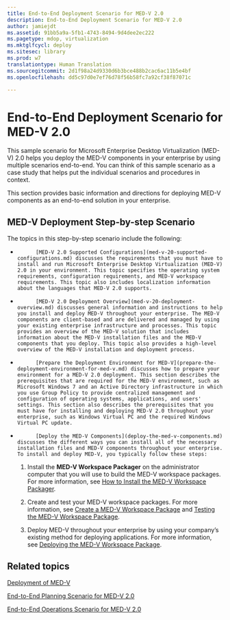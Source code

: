 ```yaml
---
title: End-to-End Deployment Scenario for MED-V 2.0
description: End-to-End Deployment Scenario for MED-V 2.0
author: jamiejdt
ms.assetid: 91bb5a9a-5fb1-4743-8494-9d4dee2ec222
ms.pagetype: mdop, virtualization
ms.mktglfcycl: deploy
ms.sitesec: library
ms.prod: w7
translationtype: Human Translation
ms.sourcegitcommit: 2d1f98a24d9330d6b3bce488b2cac6ac11b5e4bf
ms.openlocfilehash: dd5c97d0e7ef76d78f56b58fc7a92cf38f87071c

---
```



# End-to-End Deployment Scenario for MED-V 2.0


This sample scenario for Microsoft Enterprise Desktop Virtualization (MED-V) 2.0 helps you deploy the MED-V components in your enterprise by using multiple scenarios end-to-end. You can think of this sample scenario as a case study that helps put the individual scenarios and procedures in context.

This section provides basic information and directions for deploying MED-V components as an end-to-end solution in your enterprise.

## MED-V Deployment Step-by-step Scenario


The topics in this step-by-step scenario include the following:

-   
            [MED-V 2.0 Supported Configurations](med-v-20-supported-configurations.md) discusses the requirements that you must have to install and run Microsoft Enterprise Desktop Virtualization (MED-V) 2.0 in your environment. This topic specifies the operating system requirements, configuration requirements, and MED-V workspace requirements. This topic also includes localization information about the languages that MED-V 2.0 supports.

-   
            [MED-V 2.0 Deployment Overview](med-v-20-deployment-overview.md) discusses general information and instructions to help you install and deploy MED-V throughout your enterprise. The MED-V components are client-based and are delivered and managed by using your existing enterprise infrastructure and processes. This topic provides an overview of the MED-V solution that includes information about the MED-V installation files and the MED-V components that you deploy. This topic also provides a high-level overview of the MED-V installation and deployment process.

-   
            [Prepare the Deployment Environment for MED-V](prepare-the-deployment-environment-for-med-v.md) discusses how to prepare your environment for a MED-V 2.0 deployment. This section describes the prerequisites that are required for the MED-V environment, such as Microsoft Windows 7 and an Active Directory infrastructure in which you use Group Policy to provide centralized management and configuration of operating systems, applications, and users' settings. This section also describes the prerequisites that you must have for installing and deploying MED-V 2.0 throughout your enterprise, such as Windows Virtual PC and the required Windows Virtual PC update.

-   
            [Deploy the MED-V Components](deploy-the-med-v-components.md) discusses the different ways you can install all of the necessary installation files and MED-V components throughout your enterprise. To install and deploy MED-V, you typically follow these steps:

    1.  Install the **MED-V Workspace Packager** on the administrator computer that you will use to build the MED-V workspace packages. For more information, see [How to Install the MED-V Workspace Packager](how-to-install-the-med-v-workspace-packager.md).

    2.  Create and test your MED-V workspace packages. For more information, see [Create a MED-V Workspace Package](create-a-med-v-workspace-package.md) and [Testing the MED-V Workspace Package](testing-the-med-v-workspace-package.md).

    3.  Deploy MED-V throughout your enterprise by using your company’s existing method for deploying applications. For more information, see [Deploying the MED-V Workspace Package](deploying-the-med-v-workspace-package.md).

## Related topics


[Deployment of MED-V](deployment-of-med-v.md)

[End-to-End Planning Scenario for MED-V 2.0](end-to-end-planning-scenario-for-med-v-20.md)

[End-to-End Operations Scenario for MED-V 2.0](end-to-end-operations-scenario-for-med-v-20.md)

 

 








<!--HONumber=Jun16_HO4-->


